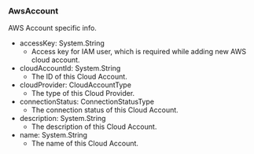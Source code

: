 ### AwsAccount
AWS Account specific info.

- accessKey: System.String
  - Access key for IAM user, which is required while adding new AWS cloud account.
- cloudAccountId: System.String
  - The ID of this Cloud Account.
- cloudProvider: CloudAccountType
  - The type of this Cloud Provider.
- connectionStatus: ConnectionStatusType
  - The connection status of this Cloud Account.
- description: System.String
  - The description of this Cloud Account.
- name: System.String
  - The name of this Cloud Account.
